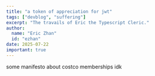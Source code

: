 ```yaml
---
title: "a token of appreciation for jwt"
tags: ["devblog", "suffering"]
excerpt: "The travails of Eric the Typescript Cleric."
author:
  name: "Eric Zhan"
  id: "ezhan"
date: 2025-07-22
important: true
---
```


some manifesto about costco memberships idk
